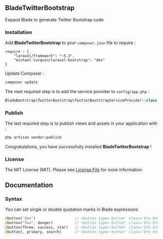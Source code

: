 ## BladeTwitterBootstrap ##

Expand Blade to generate Twitter Bootstrap code

### Installation ###

Add **BladeTwitterBootstrap** to your `composer.json` file to require :
```
require : {
    "laravel/framework": "~5.3",
    "michael-lurquin/laravel-bootstrap": "dev"
}
```

Update Composer :

```bash
composer update
```

The next required step is to add the service provider to `config/app.php` :

```php
BladeBootstrap\TwitterBootstrap\TwitterBootstrapServiceProvider::class,
```

### Publish ###

The last required step is to publish views and assets in your application with :

```bash
php artisan vendor:publish
```

Congratulations, you have successfully installed **BladeTwitterBootstrap** !

### License

The MIT License (MIT). Please see [License File](LICENSE) for more information.

## Documentation ##

### Syntax ###

You can set single or double quotation marks in Blade expressions

```php
@button('One')                  // <button type='button' class='btn btn-default'>One</button>
@button("Two", danger)          // <button type='button' class='btn btn-danger'>Two</button>
@button(Three, success, star)   // <button type='button' class='btn btn-success'><span class='glyphicon glyphicon-star' aria-hidden='true'></span> Three</button>
@button(, primary, search)      // <button type='button' class='btn btn-primary'><span class='glyphicon glyphicon-search' aria-hidden='true'></span> </button>
```
